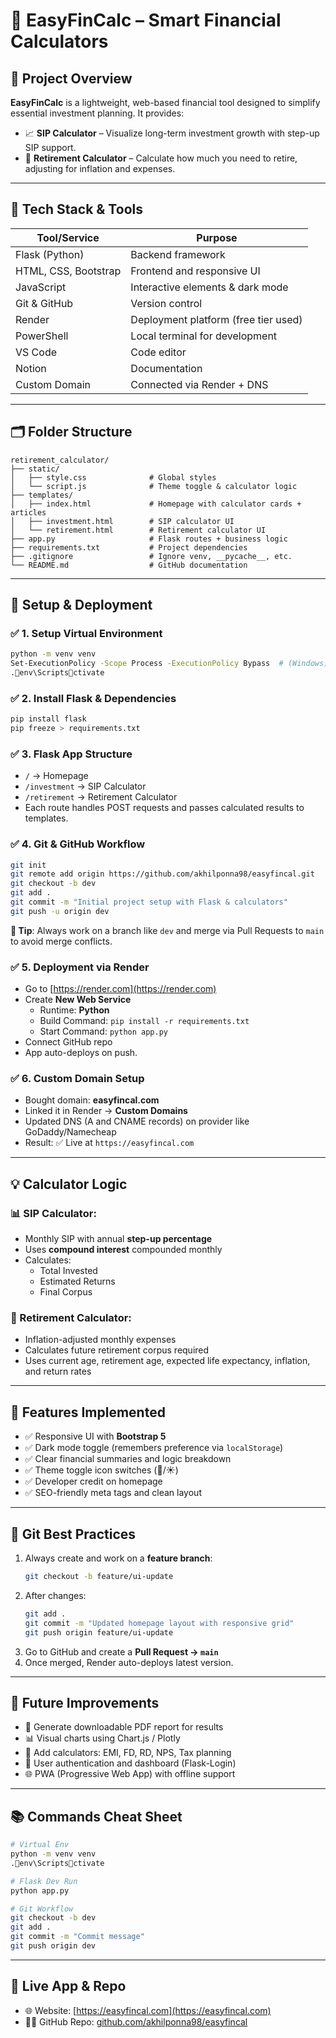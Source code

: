 # 🧮 EasyFinCalc – Smart Financial Calculators

## 📌 Project Overview
**EasyFinCalc** is a lightweight, web-based financial tool designed to simplify essential investment planning. It provides:

- 📈 **SIP Calculator** – Visualize long-term investment growth with step-up SIP support.  
- 👴 **Retirement Calculator** – Calculate how much you need to retire, adjusting for inflation and expenses.

---

## 🧰 Tech Stack & Tools

| Tool/Service            | Purpose                                |
|------------------------|----------------------------------------|
| Flask (Python)         | Backend framework                      |
| HTML, CSS, Bootstrap   | Frontend and responsive UI             |
| JavaScript             | Interactive elements & dark mode       |
| Git & GitHub           | Version control                        |
| Render                 | Deployment platform (free tier used)   |
| PowerShell             | Local terminal for development         |
| VS Code                | Code editor                            |
| Notion                 | Documentation                          |
| Custom Domain          | Connected via Render + DNS             |

---

## 🗂️ Folder Structure

```
retirement_calculator/
├── static/
│   ├── style.css              # Global styles
│   └── script.js              # Theme toggle & calculator logic
├── templates/
│   ├── index.html             # Homepage with calculator cards + articles
│   ├── investment.html        # SIP calculator UI
│   └── retirement.html        # Retirement calculator UI
├── app.py                     # Flask routes + business logic
├── requirements.txt           # Project dependencies
├── .gitignore                 # Ignore venv, __pycache__, etc.
└── README.md                  # GitHub documentation
```

---

## 🚀 Setup & Deployment

### ✅ 1. Setup Virtual Environment

```bash
python -m venv venv
Set-ExecutionPolicy -Scope Process -ExecutionPolicy Bypass  # (Windows)
.env\Scriptsctivate
```

### ✅ 2. Install Flask & Dependencies

```bash
pip install flask
pip freeze > requirements.txt
```

### ✅ 3. Flask App Structure

- `/` → Homepage  
- `/investment` → SIP Calculator  
- `/retirement` → Retirement Calculator  
- Each route handles POST requests and passes calculated results to templates.

### ✅ 4. Git & GitHub Workflow

```bash
git init
git remote add origin https://github.com/akhilponna98/easyfincal.git
git checkout -b dev
git add .
git commit -m "Initial project setup with Flask & calculators"
git push -u origin dev
```

**📌 Tip**: Always work on a branch like `dev` and merge via Pull Requests to `main` to avoid merge conflicts.

### ✅ 5. Deployment via Render

- Go to [https://render.com](https://render.com)
- Create **New Web Service**
  - Runtime: **Python**
  - Build Command: `pip install -r requirements.txt`
  - Start Command: `python app.py`
- Connect GitHub repo  
- App auto-deploys on push.

### ✅ 6. Custom Domain Setup

- Bought domain: **easyfincal.com**
- Linked it in Render → **Custom Domains**
- Updated DNS (A and CNAME records) on provider like GoDaddy/Namecheap
- Result: ✅ Live at `https://easyfincal.com`

---

## 💡 Calculator Logic

### 📊 SIP Calculator:
- Monthly SIP with annual **step-up percentage**
- Uses **compound interest** compounded monthly
- Calculates:
  - Total Invested
  - Estimated Returns
  - Final Corpus

### 👵 Retirement Calculator:
- Inflation-adjusted monthly expenses
- Calculates future retirement corpus required
- Uses current age, retirement age, expected life expectancy, inflation, and return rates

---

## 🎨 Features Implemented

- ✅ Responsive UI with **Bootstrap 5**
- ✅ Dark mode toggle (remembers preference via `localStorage`)
- ✅ Clear financial summaries and logic breakdown
- ✅ Theme toggle icon switches (🌙/☀️)
- ✅ Developer credit on homepage
- ✅ SEO-friendly meta tags and clean layout

---

## 📌 Git Best Practices

1. Always create and work on a **feature branch**:
   ```bash
   git checkout -b feature/ui-update
   ```
2. After changes:
   ```bash
   git add .
   git commit -m "Updated homepage layout with responsive grid"
   git push origin feature/ui-update
   ```
3. Go to GitHub and create a **Pull Request → `main`**
4. Once merged, Render auto-deploys latest version.

---

## 📝 Future Improvements

- 📄 Generate downloadable PDF report for results
- 📊 Visual charts using Chart.js / Plotly
- 🧮 Add calculators: EMI, FD, RD, NPS, Tax planning
- 🔐 User authentication and dashboard (Flask-Login)
- 🌐 PWA (Progressive Web App) with offline support

---

## 📚 Commands Cheat Sheet

```bash
# Virtual Env
python -m venv venv
.env\Scriptsctivate

# Flask Dev Run
python app.py

# Git Workflow
git checkout -b dev
git add .
git commit -m "Commit message"
git push origin dev
```

---

## 🔗 Live App & Repo

- 🌐 Website: [https://easyfincal.com](https://easyfincal.com)
- 🧑‍💻 GitHub Repo: [github.com/akhilponna98/easyfincal](https://github.com/akhilponna98/easyfincal)